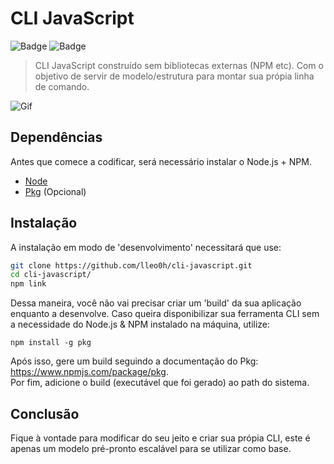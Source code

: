 # CLI JavaScript
![Badge](https://img.shields.io/github/license/lleo0h/cli-javascript) ![Badge](https://img.shields.io/github/languages/top/lleo0h/cli-javascript) 
> CLI JavaScript construído sem bibliotecas externas (NPM etc). Com o objetivo de servir de modelo/estrutura para montar sua própia linha de comando.

![Gif](https://user-images.githubusercontent.com/71670099/182070293-b96816a2-8dc0-4694-85f2-878dc40bd735.gif)

## Dependências
Antes que comece a codificar, será necessário instalar o Node.js + NPM.
- [Node](https://nodejs.org/pt-br/download/)
- [Pkg](https://www.npmjs.com/package/pkg) (Opcional)

## Instalação
A instalação em modo de 'desenvolvimento' necessitará que use:
```bash
git clone https://github.com/lleo0h/cli-javascript.git
cd cli-javascript/
npm link
```
Dessa maneira, você não vai precisar criar um 'build' da sua aplicação enquanto a desenvolve. Caso queira disponibilizar sua ferramenta CLI sem a necessidade do Node.js & NPM instalado na máquina, utilize:
```
npm install -g pkg
```
Após isso, gere um build seguindo a documentação do Pkg: https://www.npmjs.com/package/pkg.  
Por fim, adicione o build (executável que foi gerado) ao path do sistema.

## Conclusão
Fique à vontade para modificar do seu jeito e criar sua própia CLI, este é apenas um modelo pré-pronto escalável para se utilizar como base.
